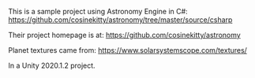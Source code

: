 This is a sample project using Astronomy Engine in C#:
https://github.com/cosinekitty/astronomy/tree/master/source/csharp

Their project homepage is at: https://github.com/cosinekitty/astronomy

Planet textures came from: https://www.solarsystemscope.com/textures/

In a Unity 2020.1.2 project.
